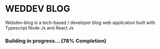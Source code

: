 # WEDDEV BLOG

Webdev-blog is a tech-based / developer blog web application built with Typescript Node Js and React Js

### Building in progress... (78% Completion)
